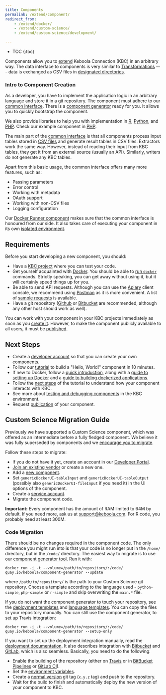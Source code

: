 ```yaml
---
title: Components
permalink: /extend/component/
redirect_from:
    - /extend/docker/
    - /extend/custom-science/
    - /extend/custom-science/development/

---
```


* TOC
{:toc}

Components allow you to [extend](/extend/) Keboola Connection (KBC) in an arbitrary way.
The data interface to components is very similar to [Transformations](https://help.keboola.com/manipulation/transformations/) --- data is exchanged as
CSV files in [designated directories](/extend/common-interface/).

### Intro to Component Creation
As a developer, you have to implement the application logic in an arbitrary language and store it in a
git repository. The component must adhere to our [common interface](/extend/common-interface/).
There is a [component generator](https://github.com/keboola/component-generator) ready for you. It allows 
you to quickly bootstrap the component.

We also provide libraries to help you with implementation in
[R](https://github.com/keboola/r-docker-application),
[Python](https://github.com/keboola/python-docker-application), and
[PHP](https://github.com/keboola/php-docker-application).
Check our example component in [PHP](https://github.com/keboola/docker-demo-app).

The main part of the [common interface](/extend/common-interface/) is that
all components process input tables stored in [CSV files](/extend/common-interface/folders/) and
generate result tables in CSV files. Extractors work the same way. However, instead of reading their
input from KBC tables, they get it from an external source (usually an API). Similarly, writers
do not generate any KBC tables.

Apart from this basic usage, the common interface offers many more features, such as:

- Passing parameters
- Error control
- Working with metadata
- OAuth support
- Working with non-CSV files
- Logging configuration

Our [Docker Runner component](/extend/docker-runner/) makes sure that the common interface is honoured
from our side. It also takes care of executing your component in its own [isolated environment](/extend/docker-runner/).

## Requirements
Before you start developing a new component, you should:

- Have a [KBC project](/#development-project) where you can test your code.
- Get yourself acquainted with [Docker](/extend/component/docker-tutorial/). You should be
able to [run `docker`](/extend/component/docker-tutorial/setup/) commands. Strictly speaking, you can get away
without using it, but it will certainly speed things up for you.
- Be able to send API requests. Although you can use the [Apiary](https://apiary.io/) client console, we
recommend using [Postman](https://www.getpostman.com/) as it is
more convenient. A list of [sample requests](https://documenter.getpostman.com/view/3086797/collection/77h845D)
is available.
- Have a git repository ([Github](https://github.com/) or [Bitbucket](https://bitbucket.org/) are recommended, 
although any other host should work as well).

You can work with your component in your KBC projects immediately as soon as you
[create it](/extend/component/tutorial/). However, to make the component publicly available to all users,
it must be [published](/extend/publish/).

## Next Steps
- Create a [developer account](/extend/component/tutorial/#before-you-start) so that you can create your own components.
- Follow our [tutorial](/extend/component/tutorial/) to build a "Hello, World!" component in 10 minutes.
- If new to Docker, follow a [quick introduction](/extend/component/docker-tutorial/),
along with a [guide to setting up Docker](/extend/component/docker-tutorial/setup/) and a
[guide to building dockerized applications](/extend/component/docker-tutorial/howto/).
- Follow the [next steps](/extend/component/tutorial/input-mapping/) of the tutorial to understand how your component interacts with KBC.
- See more about [testing and debugging components](/extend/component/tutorial/debugging/) in the KBC environment.
- Request [publication](/extend/publish/) of your component.

## Custom Science Migration Guide
Previously we have supported a Custom Science component, which was offered as an intermediate before a fully fledged component.
We believe it was fully superseded by components and we [encourage you to migrate](http://status.keboola.com/farewell-to-custom-science).

Follow these steps to migrate:

- If you do not have it yet, create an account in our [Developer Portal](https://components.keboola.com/).
- [Join an existing vendor](/extend/component/tutorial/#before-you-start) or create a new one.
- Add a [new component](/extend/component/tutorial/#creating-a-component).
- Set `genericDockerUI-tableInput` and `genericDockerUI-tableOutput` (possibly also `genericDockerUI-fileInput` if you need it) in the UI options of the component.
- Create a [service account](/extend/component/tutorial/#creating-a-deployment-account).
- Migrate the component code.

**Important:** Every component has the amount of RAM limited to 64M by default. If you need more, ask us at 
[support@keboola.com](mailto:support@keboola.com). For R code, you probably need at least 300M.

### Code Migration
There should be no changes required in the component code. The only difference you might run into is that your
code is no longer put in the `/home/` directory, but in the `/code/` directory. The easiest way to migrate is
to use our [component generator tool](https://github.com/keboola/component-generator).
Run it with:

    docker run -i -t --volume=/path/to/repository/:/code/ quay.io/keboola/component-generator --update

where `/path/to/repository/` is the path to your Custom Science git repository. Choose a template according to the
language used - `python-simple`, `php-simple` or `r-simple` and skip overwriting the `main.*` file.

If you do not want the component generator to touch your repository, see the [deployment templates](https://github.com/keboola/component-generator/tree/master/templates-common)
and [language templates](https://github.com/keboola/component-generator/tree/master/templates). You can copy the files to your
repository manually. You can still use the component generator, to set up Travis integration:

    docker run -i -t --volume=/path/to/repository/:/code/ quay.io/keboola/component-generator --setup-only

If you want to set up the deployment integration manually, read the [deployment documentation](/extend/component/deployment/).
It also describes integration with [Bitbucket](/extend/component/deployment/#bitbucket-integration)
and [GitLab](/extend/component/deployment/#gitlab-integration), which is also seamless. Basically, you need to do the following:

- Enable the building of the repository (either on [Travis](https://docs.travis-ci.com/) or in [BitBucket Pipelines](https://bitbucket.org/product/features/pipelines) or [GitLab CI](https://about.gitlab.com/features/gitlab-ci-cd/)).
- Set the [environment variables](/extend/component/deployment/#deploy-configuration).
- Create a [normal version](https://semver.org/#spec-item-2) git tag (`x.y.z` tag) and push to the repository.
- Wait for the build to finish and automatically deploy the new version of your component to KBC.
